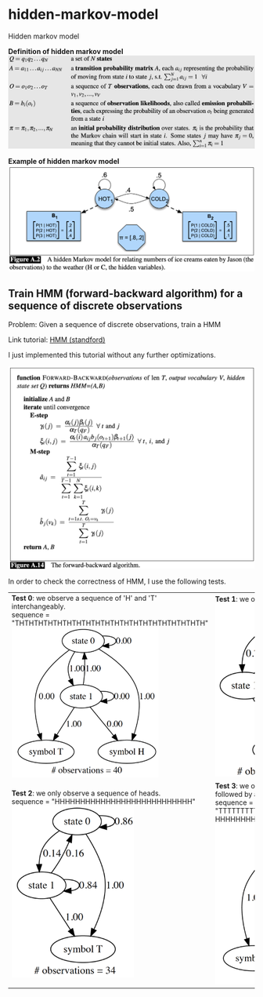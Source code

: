 # hidden-markov-model
Hidden markov model

<b>Definition of hidden markov model</b>
<img src="https://github.com/ducanhnguyen/hidden-markov-model/blob/master/img/hmm_definition.png" width="750">

<b>Example of hidden markov model</b>
<img src="https://github.com/ducanhnguyen/hidden-markov-model/blob/master/img/hmm_example.png" width="750">

## Train HMM (forward-backward algorithm) for a sequence of discrete observations

Problem: Given a sequence of discrete observations, train a HMM

Link tutorial: <a href="https://web.stanford.edu/~jurafsky/slp3/A.pdf">HMM (standford)</a>

I just implemented this tutorial without any further optimizations.

<img src="https://github.com/ducanhnguyen/hidden-markov-model/blob/master/img/hmm_train.png" width="750">

In order to check the correctness of HMM, I use the following tests.

<table>
  <tr>
    <td>
      <b>Test 0</b>: we observe a sequence of 'H' and 'T' interchangeably.<br/>
      sequence = "THTHTHTHTHTHTHTHTHTHTHTHTHTHTHTHTHTHTHTH"<br/>
      <img src="https://github.com/ducanhnguyen/hidden-markov-model/blob/master/img/hmm_test0.png" width="300">
    </td>
    <td>
      <b>Test 1</b>: we only observe a sequence of tails.<br/>
      <img src="https://github.com/ducanhnguyen/hidden-markov-model/blob/master/img/hmm_test1.png" width="250">
    </td>
  </tr>
  <tr>
    <td>
      <b>Test 2</b>: we only observe a sequence of heads. </br>
      sequence = "HHHHHHHHHHHHHHHHHHHHHHHHHHH"<br/>
      <img src="https://github.com/ducanhnguyen/hidden-markov-model/blob/master/img/hmm_test2.png" width="250">
    </td>
    <td>
      <b>Test 3</b>: we observe a sequence of heads first, followed by a sequence of tails. </br>
      sequence = "TTTTTTTTTTTTTTTTTTTTTTTTTTTTTTTTTT<br/>HHHHHHHHHHHHHHHHHHHHHHHHHHHHHHH"</br>
      <img src="https://github.com/ducanhnguyen/hidden-markov-model/blob/master/img/hmm_test3.png" width="350">
    </td>
  </tr>
</table>
